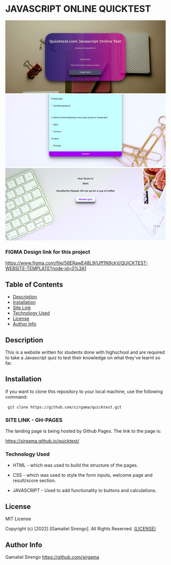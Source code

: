 # JAVASCRIPT ONLINE QUICKTEST
<img  src="./images/mainpage.png">
<img  src="./images/questionspage.png">
<img  src="./images/results.png">
 
### FIGMA Design link for this project
https://www.figma.com/file/56ERawE48L9i1Jff1N9ckV/QUICKTEST-WEBSITE-TEMPLATE?node-id=0%3A1

## Table of Contents

+ [Description](#description)
+ [Installation](#installation)
+ [Site Link](#sitelink)
+ [Technology Used](#technology-used)
+ [License](#license)
+ [Author Info](#author-Info)

## Description
<p>This is a website written for students done with highschool and are required to take a Javascript quiz to test their knowledge on what they've learnt so far.</p>

## Installation
<p>If you want to clone this repository to your local machine, use the following command: </p>
<code> git clone https://github.com/sirgama/quicktest.git</code>



### SITE LINK - GH-PAGES
The landing page is being hosted by Github Pages. The link to the page is:

<a href="https://sirgama.github.io/quicktest/">https://sirgama.github.io/quicktest/</a>

### Technology Used
* HTML - which was used to build the structure of the pages.

* CSS - which was used to style the form inputs, welcome page and result/score section.

* JAVASCRIPT - Used to add functionality to buttons and calculations.


## License

MIT License

Copyright (c) [2022] [Gamaliel Sirengo]. All Rights Reserved.
<a href="./LICENSE"> (LICENSE)</a>


## Author Info

Gamaliel Sirengo 
https://github.com/sirgama